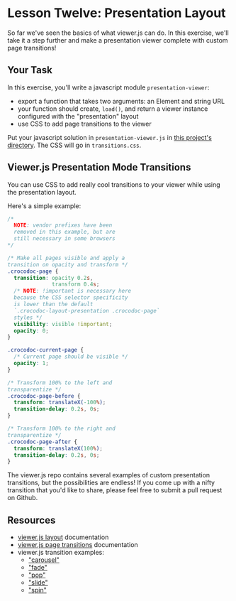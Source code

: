 # Lesson Twelve: Presentation Layout

So far we've seen the basics of what viewer.js can do. In this exercise, we'll take it a step further and make a presentation viewer complete with custom page transitions!

## Your Task

In this exercise, you'll write a javascript module `presentation-viewer`:
- export a function that takes two arguments: an Element and string URL
- your function should create, `load()`, and return a viewer instance configured with the "presentation" layout
- use CSS to add page transitions to the viewer

Put your javascript solution in `presentation-viewer.js` in [this project's directory](/open/11-presentation-layout). The CSS will go in `transitions.css`.


## Viewer.js Presentation Mode Transitions

You can use CSS to add really cool transitions to your viewer while using the presentation layout.

Here's a simple example:

```css
/*
  NOTE: vendor prefixes have been
  removed in this example, but are
  still necessary in some browsers
*/

/* Make all pages visible and apply a
transition on opacity and transform */
.crocodoc-page {
  transition: opacity 0.2s,
              transform 0.4s;
  /* NOTE: !important is necessary here
  because the CSS selector specificity
  is lower than the default
  `.crocodoc-layout-presentation .crocodoc-page`
  styles */
  visibility: visible !important;
  opacity: 0;
}

.crocodoc-current-page {
  /* Current page should be visible */
  opacity: 1;
}

/* Transform 100% to the left and
transparentize */
.crocodoc-page-before {
  transform: translateX(-100%);
  transition-delay: 0.2s, 0s;
}

/* Transform 100% to the right and
transparentize */
.crocodoc-page-after {
  transform: translateX(100%);
  transition-delay: 0.2s, 0s;
}
```

The viewer.js repo contains several examples of custom presentation transitions, but the possibilities are endless! If you come up with a nifty transition that you'd like to share, please feel free to submit a pull request on Github.

## Resources

* [viewer.js layout](https://github.com/box/viewer.js#setting-the-layout-mode) documentation
* [viewer.js page transitions](https://github.com/box/viewer.js#presentation-transitions) documentation
* viewer.js transition examples:
  - ["carousel"](https://github.com/box/viewer.js/blob/master/examples/presentations/carousel.css)
  - ["fade"](https://github.com/box/viewer.js/blob/master/examples/presentations/fade.css)
  - ["pop"](https://github.com/box/viewer.js/blob/master/examples/presentations/pop.css)
  - ["slide"](https://github.com/box/viewer.js/blob/master/examples/presentations/slide.css)
  - ["spin"](https://github.com/box/viewer.js/blob/master/examples/presentations/spin.css)
